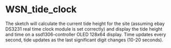 # WSN_tide_clock

The sketch will calculate the current tide height for the site (assuming ebay DS3231 real time clock module is set correctly) and display the tide height and time on a ssd1306-controller OLED 128x64 display. Time updates every second, tide updates as the last significant digit changes (10-20 seconds).
